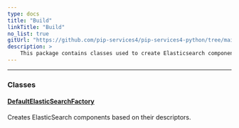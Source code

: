 ```yaml
---
type: docs
title: "Build"
linkTitle: "Build"
no_list: true
gitUrl: "https://github.com/pip-services4/pip-services4-python/tree/main/pip-services4-elasticsearch-python"
description: >
    This package contains classes used to create Elasticsearch components.
---
```

---
<div class="module-body"> 

### Classes

#### [DefaultElasticSearchFactory](default_elasticsearch_factory)
Creates ElasticSearch components based on their descriptors.


</div>


